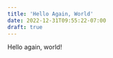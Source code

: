 ```yaml
---
title: 'Hello Again, World'
date: 2022-12-31T09:55:22-07:00
draft: true
---
```


Hello again, world!
